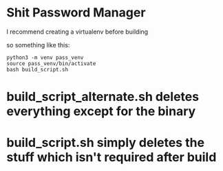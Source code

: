 # Shit Password Manager

I recommend creating a virtualenv before building

so something like this:
```
python3 -m venv pass_venv
source pass_venv/bin/activate
bash build_script.sh
```

# build_script_alternate.sh deletes everything except for the binary

# build_script.sh simply deletes the stuff which isn't required after build
